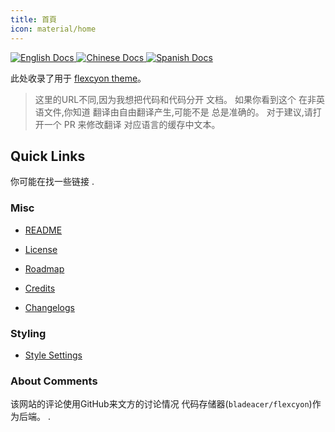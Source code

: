 ```yaml
---
title: 首頁
icon: material/home
---
```


<p align="left">
  <a href="https://app.readthedocs.org/projects/flexcyon-docs/">
    <img alt="English Docs" src="https://img.shields.io/readthedocs/flexcyon-docs?style=for-the-badge&label=English%20Docs" referrerpolicy="noreferrer">
  </a>
  <a href="https://app.readthedocs.org/projects/flexcyon-docs-cn/">
    <img alt="Chinese Docs" src="https://img.shields.io/readthedocs/flexcyon-docs-cn?style=for-the-badge&label=Chinese%20Docs" referrerpolicy="noreferrer">
  </a>
  <a href="https://app.readthedocs.org/projects/flexcyon-docs-es/">
    <img alt="Spanish Docs" src="https://img.shields.io/readthedocs/flexcyon-docs-es?style=for-the-badge&label=Spanish%20Docs" referrerpolicy="noreferrer">
  </a>
</p>

此处收录了用于
[flexcyon theme](https://github.com/bladeacer/flexcyon)。
> 这里的URL不同,因为我想把代码和代码分开
> 文档。 如果你看到这个 在非英语文件,你知道
> 翻译由自由翻译产生,可能不是
> 总是准确的。 对于建议,请打开一个 PR 来修改翻译
> 对应语言的缓存中文本。

## Quick Links

你可能在找一些链接
.

### Misc

- [README](./README/index.md)

- [License](./README/license.md)

- [Roadmap](./README/roadmap.md)

- [Credits](./credits/index.md)

- [Changelogs](./changelogs/index.md)

### Styling

- [Style Settings](./Styling/Style-Settings/index.md)

### About Comments

该网站的评论使用GitHub来文方的讨论情况
代码存储器(`bladeacer/flexcyon`)作为后端。
.
